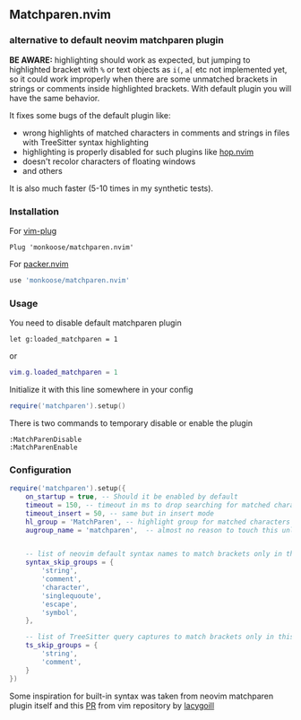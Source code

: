 ## Matchparen.nvim
### alternative to default neovim matchparen plugin

**BE AWARE:** highlighting should work as expected, but jumping to highlighted
bracket with `%` or text objects as `i(`, `a[` etc not implemented yet, so it
could work improperly when there are some unmatched brackets in strings or
comments inside highlighted brackets. With default plugin you will have the
same behavior.

It fixes some bugs of the default plugin like:
- wrong highlights of matched characters in comments and strings in files with TreeSitter syntax highlighting
- highlighting is properly disabled for such plugins like [hop.nvim](https://github.com/phaazon/hop.nvim)
- doesn't recolor characters of floating windows
- and others

It is also much faster (5-10 times in my synthetic tests).

### Installation

For [vim-plug](https://github.com/junegunn/vim-plug)
```vim
Plug 'monkoose/matchparen.nvim'
```

For [packer.nvim](https://github.com/wbthomason/packer.nvim)
```lua
use 'monkoose/matchparen.nvim'
```

### Usage

You need to disable default matchparen plugin
```vim
let g:loaded_matchparen = 1
```
or
```lua
vim.g.loaded_matchparen = 1
```

Initialize it with this line somewhere in your config
```lua
require('matchparen').setup()
```

There is two commands to temporary disable or enable the plugin
```
:MatchParenDisable
:MatchParenEnable
```

### Configuration

```lua
require('matchparen').setup({
    on_startup = true, -- Should it be enabled by default
    timeout = 150, -- timeout in ms to drop searching for matched character in normal mode
    timeout_insert = 50, -- same but in insert mode
    hl_group = 'MatchParen', -- highlight group for matched characters
    augroup_name = 'matchparen',  -- almost no reason to touch this unless


    -- list of neovim default syntax names to match brackets only in this blocks
    syntax_skip_groups = {
        'string',
        'comment',
        'character',
        'singlequoute',
        'escape',
        'symbol',
    },

    -- list of TreeSitter query captures to match brackets only in this blocks
    ts_skip_groups = {
        'string',
        'comment',
    }
})
```

Some inspiration for built-in syntax was taken from neovim matchparen plugin itself and this [PR](https://github.com/vim/vim/pull/7985) from vim repository by [lacygoill](https://github.com/lacygoill)
